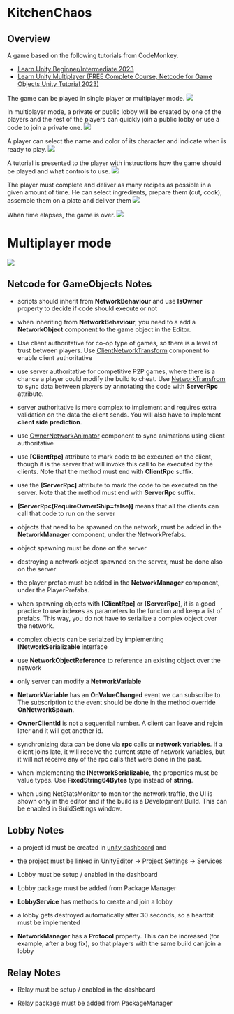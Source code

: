 # KitchenChaos

## Overview
A game based on the following tutorials from CodeMonkey.
- [Learn Unity Beginner/Intermediate 2023](https://www.youtube.com/watch?v=AmGSEH7QcDg)
- [Learn Unity Multiplayer (FREE Complete Course, Netcode for Game Objects Unity Tutorial 2023)](https://www.youtube.com/watch?v=7glCsF9fv3s)

The game can be played in single player or multiplayer mode. 
![](images/main_menu.png)

In multiplayer mode, a private or public lobby will be created by one of the players and the rest of the players can quickly join a public lobby or use a code to join a private one.
![](images/lobby.png)

A player can select the name and color of its character and indicate when is ready to play.
![](images/character_select.png)

A tutorial is presented to the player with instructions how the game should be played and what controls to use.
![](images/tutorial.png)

The player must complete and deliver as many recipes as possible in a given amount of time. He can select ingredients, prepare them (cut, cook), assemble them on a plate and deliver them
![](images/game_play.png)

When time elapses, the game is over.
![](images/game_over.png)

# Multiplayer mode
![](images/multiplayer_game_play.gif)

## Netcode for GameObjects Notes

- scripts should inherit from __NetworkBehaviour__ and use __IsOwner__ property to decide if code should execute or not

- when inheriting from __NetworkBehaviour__, you need to a add a __NetworkObject__ component to the game object in the Editor.

- Use client authoritative  for co-op type of games, so there is a level of trust between players. Use [ClientNetworkTransform](https://docs-multiplayer.unity3d.com/netcode/current/components/networktransform#clientnetworktransform) component to enable client authoritative 

- use server authoritative  for competitive P2P games, where there is a chance a player could modify the build to cheat. Use [NetworkTransfrom](https://docs-multiplayer.unity3d.com/netcode/current/components/networktransform) to sync data between players by annotating the code with __ServerRpc__ attribute. 

- server authoritative is more complex to implement and requires extra validation on the data the client sends. You will also have to implement __client side prediction__.

- use [OwnerNetworkAnimator](https://docs-multiplayer.unity3d.com/netcode/current/components/networkanimator#owner-authoritative-mode) component to sync animations using client authoritative

- use __[ClientRpc]__ attribute to mark code to be executed on the client, though it is the server that will invoke this call to be executed by the clients. Note that the method must end with __ClientRpc__ suffix.

- use the __[ServerRpc]__ attribute to mark the code to be executed on the server. Note that the method must end with __ServerRpc__ suffix. 

- __[ServerRpc(RequireOwnerShip=false)]__ means that all the clients can call that code to run on the server

- objects that need to be spawned on the network, must be added in the __NetworkManager__ component, under the NetworkPrefabs. 

- object spawning must be done on the server

- destroying a network object spawned on the server, must be done also on the server

- the player prefab must be added in the __NetworkManager__ component, under the PlayerPrefabs.

- when spawning objects with __[ClientRpc]__ or __[ServerRpc]__, it is a good practice to use indexes as parameters to the function and keep a list of prefabs. This way, you do not have to serialize a complex object over the network.

- complex objects can be serialzed by implementing __INetworkSerializable__ interface

- use __NetworkObjectReference__ to reference an existing object over the network

- only server can modify a __NetworkVariable__

- __NetworkVariable__ has an __OnValueChanged__ event we can subscribe to. The subscription to the event should be done in the method override __OnNetworkSpawn__.

- __OwnerClientId__ is not a sequential number. A client can leave and rejoin later and it will get another id.

- synchronizing data can be done via __rpc__ calls or __network variables__. If a client joins late, it will receive the current state of network variables, but it will not receive any of the rpc calls that were done in the past.

- when implementing the __INetworkSerializable__, the properties must be value types. Use __FixedString64Bytes__ type instead of __string__.

- when using NetStatsMonitor to monitor the network traffic, the UI is shown only in the editor and if the build is a Development Build. This can be enabled in BuildSettings window.


## Lobby Notes

- a project id must be created in [unity dashboard](https://dashboard.unity3d.com) and 

- the project must be linked in UnityEditor -> Project Settings -> Services

- Lobby must be setup / enabled in the dashboard

- Lobby package must be added from Package Manager

- __LobbyService__ has methods to create and join a lobby

- a lobby gets destroyed automatically after 30 seconds, so a heartbit must be implemented

- __NetworkManager__ has a __Protocol__ property. This can be increased (for example, after a bug fix), so that players with the same build can join a lobby

## Relay Notes

- Relay must be setup / enabled in the dashboard

- Relay package must be added from PackageManager